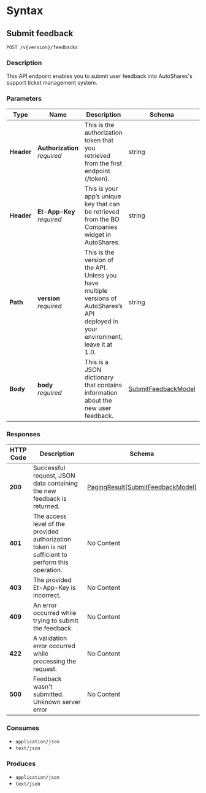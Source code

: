 # Syntax

## Submit feedback

```
POST /v{version}/feedbacks
```

### Description

This API endpoint enables you to submit user feedback into AutoShares's support ticket management system.

### Parameters

| Type       | Name                                                         | Description                                                                                                                           | Schema                                                                  | Default |
| ---------- | ------------------------------------------------------------ | ------------------------------------------------------------------------------------------------------------------------------------- | ----------------------------------------------------------------------- | ------- |
| **Header** | <p><strong>Authorization</strong>  <br><em>required</em></p> | This is the authorization token that you retrieved from the first endpoint (/token).                                                  | string                                                                  |         |
| **Header** | <p><strong>Et-App-Key</strong>  <br><em>required</em></p>    | This is your app’s unique key that can be retrieved from the BO Companies widget in AutoShares.                                      | string                                                                  |         |
| **Path**   | <p><strong>version</strong>  <br><em>required</em></p>       | This is the version of the API. Unless you have multiple versions of AutoShares’s API deployed in your environment, leave it at 1.0. | string                                                                  | `"1"`   |
| **Body**   | <p><strong>body</strong>  <br><em>required</em></p>          | This is a JSON dictionary that contains information about the new user feedback.                                                      | [SubmitFeedbackModel](feedbacks\_submitfeedback.md#submitfeedbackmodel) |         |

### Responses

| HTTP Code | Description                                                                                       | Schema                                                                                               |
| --------- | ------------------------------------------------------------------------------------------------- | ---------------------------------------------------------------------------------------------------- |
| **200**   | Successful request, JSON data containing the new feedback is returned.                            | [PagingResult\[SubmitFeedbackModel\]](feedbacks\_submitfeedback.md#pagingresult-submitfeedbackmodel) |
| **401**   | The access level of the provided authorization token is not sufficient to perform this operation. | No Content                                                                                           |
| **403**   | The provided Et-App-Key is incorrect.                                                             | No Content                                                                                           |
| **409**   | An error occurred while trying to submit the feedback.                                            | No Content                                                                                           |
| **422**   | A validation error occurred while processing the request.                                         | No Content                                                                                           |
| **500**   | Feedback wasn't submitted. Unknown server error                                                   | No Content                                                                                           |

### Consumes

* `application/json`
* `text/json`

### Produces

* `application/json`
* `text/json`
